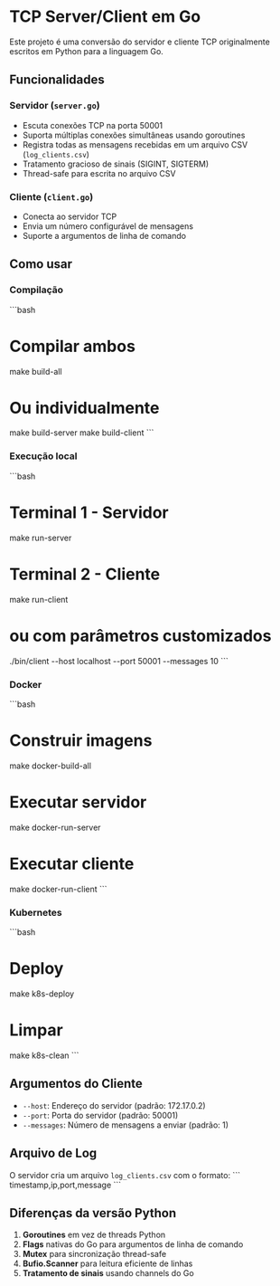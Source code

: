 # TCP Server/Client em Go

Este projeto é uma conversão do servidor e cliente TCP originalmente escritos em Python para a linguagem Go.

## Funcionalidades

### Servidor (`server.go`)
- Escuta conexões TCP na porta 50001
- Suporta múltiplas conexões simultâneas usando goroutines
- Registra todas as mensagens recebidas em um arquivo CSV (`log_clients.csv`)
- Tratamento gracioso de sinais (SIGINT, SIGTERM)
- Thread-safe para escrita no arquivo CSV

### Cliente (`client.go`)
- Conecta ao servidor TCP
- Envia um número configurável de mensagens
- Suporte a argumentos de linha de comando

## Como usar

### Compilação
\`\`\`bash
# Compilar ambos
make build-all

# Ou individualmente
make build-server
make build-client
\`\`\`

### Execução local
\`\`\`bash
# Terminal 1 - Servidor
make run-server

# Terminal 2 - Cliente
make run-client
# ou com parâmetros customizados
./bin/client --host localhost --port 50001 --messages 10
\`\`\`

### Docker
\`\`\`bash
# Construir imagens
make docker-build-all

# Executar servidor
make docker-run-server

# Executar cliente
make docker-run-client
\`\`\`

### Kubernetes
\`\`\`bash
# Deploy
make k8s-deploy

# Limpar
make k8s-clean
\`\`\`

## Argumentos do Cliente

- `--host`: Endereço do servidor (padrão: 172.17.0.2)
- `--port`: Porta do servidor (padrão: 50001)
- `--messages`: Número de mensagens a enviar (padrão: 1)

## Arquivo de Log

O servidor cria um arquivo `log_clients.csv` com o formato:
\`\`\`
timestamp,ip,port,message
\`\`\`

## Diferenças da versão Python

1. **Goroutines** em vez de threads Python
2. **Flags** nativas do Go para argumentos de linha de comando
3. **Mutex** para sincronização thread-safe
4. **Bufio.Scanner** para leitura eficiente de linhas
5. **Tratamento de sinais** usando channels do Go
